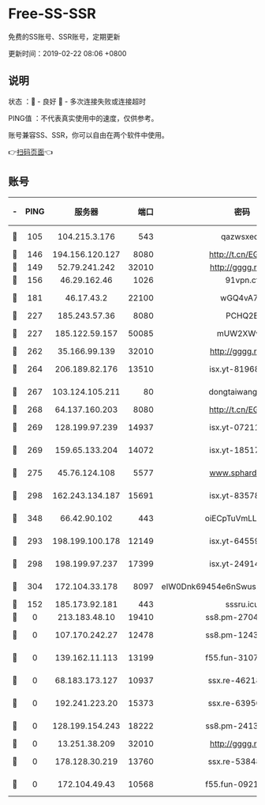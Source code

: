 # Free-SS-SSR

免费的SS账号、SSR账号，定期更新

更新时间：2019-02-22 08:06 +0800

## 说明

状态     ：🙂 - 良好 🙁 - 多次连接失败或连接超时

PING值   ：不代表真实使用中的速度，仅供参考。

账号兼容SS、SSR，你可以自由在两个软件中使用。

👉[扫码页面](https://liesauer.github.io/free-ss-ssr.github.io/)👈

## 账号

|-|PING|服务器|端口|密码|加密方式|区域|
|:----:|:----:|:-----:|-----:|:----:|:----:|:----:|
|🙂|105|104.215.3.176|543|qazwsxedc|aes-256-gcm|JP|
|🙂|146|194.156.120.127|8080|http://t.cn/EGJIyrl|rc4-md5|RU|
|🙂|149|52.79.241.242|32010|http://gggg.rocks|chacha20|KR|
|🙂|156|46.29.162.46|1026|91vpn.cf|rc4-md5|RU|
|🙂|181|46.17.43.2|22100|wGQ4vA7D|aes-256-gcm|RU|
|🙂|227|185.243.57.36|8080|PCHQ2E|rc4-md5|US|
|🙂|227|185.122.59.157|50085|mUW2XWw8|aes-256-cfb|GB|
|🙂|262|35.166.99.139|32010|http://gggg.rocks|chacha20|US|
|🙂|264|206.189.82.176|13510|isx.yt-81968687|aes-256-cfb|SG|
|🙂|267|103.124.105.211|80|dongtaiwang.com|aes-256-cfb|US|
|🙂|268|64.137.160.203|8080|http://t.cn/EGJIyrl|rc4-md5|CA|
|🙂|269|128.199.97.239|14937|isx.yt-07211960|aes-256-cfb|SG|
|🙂|269|159.65.133.204|14072|isx.yt-18517814|aes-256-cfb|SG|
|🙂|275|45.76.124.108|5577|www.sphard.com|aes-256-cfb|AU|
|🙂|298|162.243.134.187|15691|isx.yt-83578322|aes-256-cfb|US|
|🙂|348|66.42.90.102|443|oiECpTuVmLLxk4Ts|aes-256-cfb|US|
|🙂|293|198.199.100.178|12149|isx.yt-64559201|aes-256-cfb|US|
|🙂|298|198.199.97.237|17399|isx.yt-24914011|aes-256-cfb|US|
|🙂|304|172.104.33.178|8097|eIW0Dnk69454e6nSwuspv9DmS201tQ0D|aes-256-cfb|SG|
|🙁|152|185.173.92.181|443|sssru.icu|rc4-md5|RU|
|🙁|0|213.183.48.10|19410|ss8.pm-27042185|rc4-md5|RU|
|🙁|0|107.170.242.27|12478|ss8.pm-12435283|aes-256-cfb|US|
|🙁|0|139.162.11.113|13199|f55.fun-31072524|aes-256-cfb|SG|
|🙁|0|68.183.173.127|10937|ssx.re-46218785|aes-256-cfb|US|
|🙁|0|192.241.223.20|15373|ssx.re-63950271|aes-256-cfb|US|
|🙁|0|128.199.154.243|18222|ss8.pm-24139356|aes-256-cfb|SG|
|🙁|0|13.251.38.209|32010|http://gggg.rocks|chacha20|SG|
|🙁|0|178.128.30.219|13760|ssx.re-53848293|aes-256-cfb|SG|
|🙁|0|172.104.49.43|10568|f55.fun-09214148|aes-256-cfb|SG|
